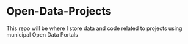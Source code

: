 # Open-Data-Projects
This repo will be where I store data and code related to projects using municipal Open Data Portals
